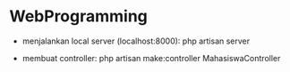 # WebProgramming

- menjalankan local server (localhost:8000):
php artisan server

- membuat controller:
php artisan make:controller MahasiswaController
